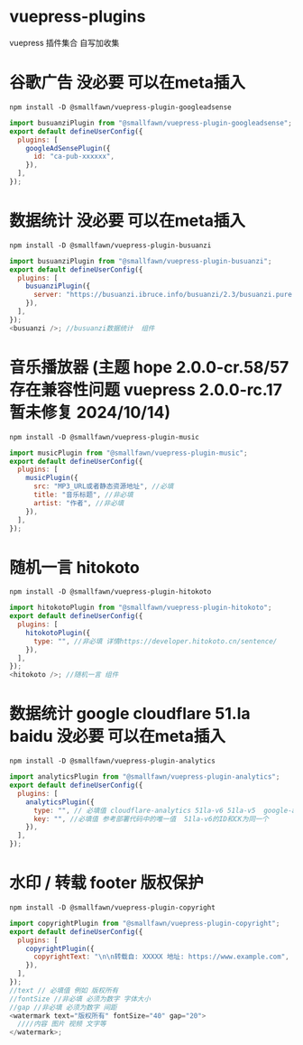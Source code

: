 # vuepress-plugins

vuepress 插件集合 自写加收集

# 谷歌广告 没必要 可以在meta插入

```shell
npm install -D @smallfawn/vuepress-plugin-googleadsense
```

```js
import busuanziPlugin from "@smallfawn/vuepress-plugin-googleadsense";
export default defineUserConfig({
  plugins: [
    googleAdSensePlugin({
      id: "ca-pub-xxxxxx",
    }),
  ],
});
```

# 数据统计 没必要 可以在meta插入

```shell
npm install -D @smallfawn/vuepress-plugin-busuanzi
```

```js
import busuanziPlugin from "@smallfawn/vuepress-plugin-busuanzi";
export default defineUserConfig({
  plugins: [
    busuanziPlugin({
      server: "https://busuanzi.ibruce.info/busuanzi/2.3/busuanzi.pure.mini.js",
    }),
  ],
});
<busuanzi />; //busuanzi数据统计  组件
```

# 音乐播放器 (主题 hope 2.0.0-cr.58/57 存在兼容性问题 vuepress 2.0.0-rc.17 暂未修复 2024/10/14)

```shell
npm install -D @smallfawn/vuepress-plugin-music
```

```js
import musicPlugin from "@smallfawn/vuepress-plugin-music";
export default defineUserConfig({
  plugins: [
    musicPlugin({
      src: "MP3_URL或者静态资源地址", //必填
      title: "音乐标题", //非必填
      artist: "作者", //非必填
    }),
  ],
});
```

# 随机一言 hitokoto

```shell
npm install -D @smallfawn/vuepress-plugin-hitokoto
```

```js
import hitokotoPlugin from "@smallfawn/vuepress-plugin-hitokoto";
export default defineUserConfig({
  plugins: [
    hitokotoPlugin({
      type: "", //非必填 详情https://developer.hitokoto.cn/sentence/
    }),
  ],
});
<hitokoto />; //随机一言 组件
```

# 数据统计 google cloudflare 51.la baidu 没必要 可以在meta插入

```shell
npm install -D @smallfawn/vuepress-plugin-analytics
```

```js
import analyticsPlugin from "@smallfawn/vuepress-plugin-analytics";
export default defineUserConfig({
  plugins: [
    analyticsPlugin({
      type: "", // 必填值 cloudflare-analytics 51la-v6 51la-v5  google-analytics baidu-tongji
      key: "", //必填值 参考部署代码中的唯一值  51la-v6的ID和CK为同一个
    }),
  ],
});
```

# 水印 / 转载 footer 版权保护

```shell
npm install -D @smallfawn/vuepress-plugin-copyright
```

```js
import copyrightPlugin from "@smallfawn/vuepress-plugin-copyright";
export default defineUserConfig({
  plugins: [
    copyrightPlugin({
      copyrightText: "\n\n转载自: XXXXX 地址: https://www.example.com",
    }),
  ],
});
//text // 必填值 例如 版权所有
//fontSize //非必填 必须为数字 字体大小
//gap //非必填 必须为数字 间距
<watermark text="版权所有" fontSize="40" gap="20">
  ////内容 图片 视频 文字等
</watermark>;
```
